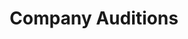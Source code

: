 ---
layout: join
title: Company Auditions
dates: May 20, 2017
location: House of Blues, Chicago
open_roles: 
  - name:
    attributes:
  - name: 
    attributes:
---